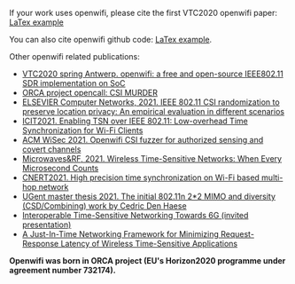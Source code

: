 <!--
Author: Xianjun jiao
SPDX-FileCopyrightText: 2021 UGent
SPDX-License-Identifier: AGPL-3.0-or-later
-->

If your work uses openwifi, please cite the first VTC2020 openwifi paper: [LaTex example](cite-openwifi-vtc-paper.md)

You can also cite openwifi github code: [LaTex example](cite-openwifi-github-code.md).

Other openwifi related publications:
- [VTC2020 spring Antwerp. openwifi: a free and open-source IEEE802.11 SDR implementation on SoC](https://www.orca-project.eu/wp-content/uploads/sites/4/2020/03/openwifi-vtc-antwerp-PID1249076.pdf)
- [ORCA project opencall: CSI MURDER](https://ans.unibs.it/projects/csi-murder/)
- [ELSEVIER Computer Networks, 2021. IEEE 802.11 CSI randomization to preserve location privacy: An empirical evaluation in different scenarios](https://www.sciencedirect.com/science/article/abs/pii/S138912862100102X)
- [ICIT2021. Enabling TSN over IEEE 802.11: Low-overhead Time Synchronization for Wi-Fi Clients](https://biblio.ugent.be/publication/8700714/file/8700715.pdf)
- [ACM WiSec 2021. Openwifi CSI fuzzer for authorized sensing and covert channels](https://dl.acm.org/doi/pdf/10.1145/3448300.3468255)
- [Microwaves&RF, 2021. Wireless Time-Sensitive Networks: When Every Microsecond Counts](https://www.mwrf.com/technologies/systems/article/21164984/wireless-timesensitive-networks-when-every-microsecond-counts)
- [CNERT2021. High precision time synchronization on Wi-Fi based multi-hop network](https://biblio.ugent.be/publication/8709058/file/8709060.pdf)
- [UGent master thesis 2021. The initial 802.11n 2*2 MIMO and diversity (CSD/Combining) work by Cedric Den Haese](https://users.ugent.be/~xjiao/Cedric_Den_Haese_masterproef.pdf)
- [Interoperable Time-Sensitive Networking Towards 6G (invited presentation)](https://biblio.ugent.be/publication/8719532/file/8719533.pdf)
- [A Just-In-Time Networking Framework for Minimizing Request-Response Latency of Wireless Time-Sensitive Applications](https://arxiv.org/abs/2109.03032)

**Openwifi was born in ORCA project (EU's Horizon2020 programme under agreement number 732174).**
